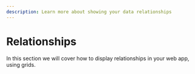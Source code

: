 ```yaml
---
description: Learn more about showing your data relationships
---
```


# Relationships

In this section we will cover how to display relationships in your web app, using grids.


